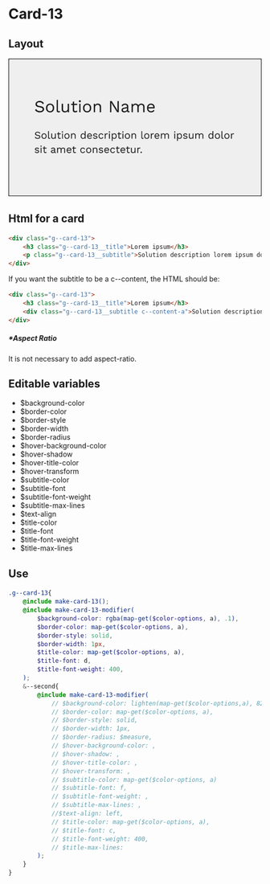 # Card-13

## Layout

![alt text][card-13]

[card-13]: /src/img/global-components/card/card-13.jpg

## Html for a card

```html
<div class="g--card-13">
    <h3 class="g--card-13__title">Lorem ipsum</h3>
    <p class="g--card-13__subtitle">Solution description lorem ipsum dolor sit amet consectetur.</p>
</div>
```

If you want the subtitle to be a c--content, the HTML should be:
```html
<div class="g--card-13">
    <h3 class="g--card-13__title">Lorem ipsum</h3>
    <div class="g--card-13__subtitle c--content-a">Solution description lorem ipsum dolor sit amet consectetur.</div>
</div>
```

##### \*Aspect Ratio

It is not necessary to add aspect-ratio.

## Editable variables

- $background-color
- $border-color
- $border-style
- $border-width
- $border-radius
- $hover-background-color
- $hover-shadow
- $hover-title-color
- $hover-transform
- $subtitle-color
- $subtitle-font
- $subtitle-font-weight
- $subtitle-max-lines
- $text-align
- $title-color
- $title-font
- $title-font-weight
- $title-max-lines

## Use

```scss
.g--card-13{
    @include make-card-13();
    @include make-card-13-modifier(
        $background-color: rgba(map-get($color-options, a), .1),
        $border-color: map-get($color-options, a),
        $border-style: solid,    
        $border-width: 1px,
        $title-color: map-get($color-options, a),
        $title-font: d,
        $title-font-weight: 400,
    );
    &--second{
        @include make-card-13-modifier(
            // $background-color: lighten(map-get($color-options,a), 82%),
            // $border-color: map-get($color-options, a),
            // $border-style: solid,
            // $border-width: 1px,
            // $border-radius: $measure,
            // $hover-background-color: ,
            // $hover-shadow: ,
            // $hover-title-color: ,
            // $hover-transform: ,
            // $subtitle-color: map-get($color-options, a)
            // $subtitle-font: f,
            // $subtitle-font-weight: ,
            // $subtitle-max-lines: ,
            //$text-align: left,
            // $title-color: map-get($color-options, a),
            // $title-font: c,
            // $title-font-weight: 400,
            // $title-max-lines: 
        );
    }
}
```